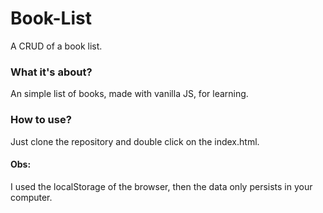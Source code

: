 # Book-List
A CRUD of a book list.

### What it's about?
An simple list of books, made with vanilla JS, for learning.

### How to use?
Just clone the repository and double click on the index.html.

#### Obs:
I used the localStorage of the browser, then the data only persists in your computer.
